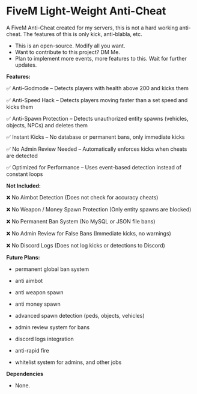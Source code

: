 # FiveM Light-Weight Anti-Cheat

A FiveM Anti-Cheat created for my servers, this is not a hard working anti-cheat. The features of this is only kick, anti-blabla, etc.

- This is an open-source. Modify all you want.
- Want to contribute to this project? DM Me.
- Plan to implement more events, more features to this. Wait for further updates.
  
**Features:**

✅ Anti-Godmode – Detects players with health above 200 and kicks them

✅ Anti-Speed Hack – Detects players moving faster than a set speed and kicks them

✅ Anti-Spawn Protection – Detects unauthorized entity spawns (vehicles, objects, NPCs) and deletes them

✅ Instant Kicks – No database or permanent bans, only immediate kicks

✅ No Admin Review Needed – Automatically enforces kicks when cheats are detected

✅ Optimized for Performance – Uses event-based detection instead of constant loops

**Not Included:**

❌ No Aimbot Detection (Does not check for accuracy cheats)

❌ No Weapon / Money Spawn Protection (Only entity spawns are blocked)

❌ No Permanent Ban System (No MySQL or JSON file bans)

❌ No Admin Review for False Bans (Immediate kicks, no warnings)

❌ No Discord Logs (Does not log kicks or detections to Discord)

**Future Plans:**
- permanent global ban system

- anti aimbot

- anti weapon spawn

- anti money spawn

- advanced spawn detection (peds, objects, vehicles)

- admin review system for bans

- discord logs integration

- anti-rapid fire

- whitelist system for admins, and other jobs

**Dependencies**
- None.
